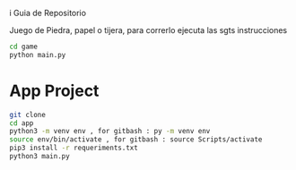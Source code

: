 i Guia de Repositorio

Juego de Piedra, papel o tijera, para correrlo ejecuta las sgts instrucciones

```sh
cd game
python main.py
```

# App Project

```sh
git clone
cd app
python3 -m venv env , for gitbash : py -m venv env
source env/bin/activate , for gitbash : source Scripts/activate
pip3 install -r requeriments.txt
python3 main.py
```
